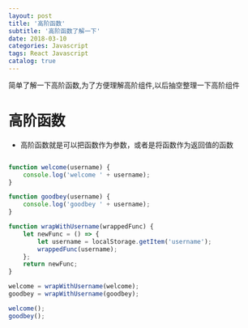 ```yaml
---
layout: post
title: '高阶函数'
subtitle: '高阶函数了解一下'
date: 2018-03-10
categories: Javascript
tags: React Javascript
catalog: true
---
```


简单了解一下高阶函数,为了方便理解高阶组件,以后抽空整理一下高阶组件

# 高阶函数

* 高阶函数就是可以把函数作为参数，或者是将函数作为返回值的函数

```javascript

function welcome(username) {
    console.log('welcome ' + username);
}

function goodbey(username) {
    console.log('goodbey ' + username);
}

function wrapWithUsername(wrappedFunc) {
    let newFunc = () => {
        let username = localStorage.getItem('username');
        wrappedFunc(username);
    };
    return newFunc;
}

welcome = wrapWithUsername(welcome);
goodbey = wrapWithUsername(goodbey);

welcome();
goodbey();

```



